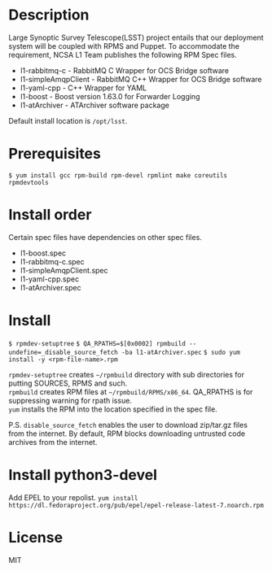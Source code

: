 # Description
Large Synoptic Survey Telescope(LSST) project entails that our deployment system
will be coupled with RPMS and Puppet. To accommodate the requirement, NCSA L1
Team publishes the following RPM Spec files. 
* l1-rabbitmq-c - RabbitMQ C Wrapper for OCS Bridge software
* l1-simpleAmqpClient - RabbitMQ C++ Wrapper for OCS Bridge software
* l1-yaml-cpp - C++ Wrapper for YAML
* l1-boost - Boost version 1.63.0 for Forwarder Logging
* l1-atArchiver - ATArchiver software package

Default install location is `/opt/lsst`.

# Prerequisites
`$ yum install gcc rpm-build rpm-devel rpmlint make coreutils rpmdevtools`

# Install order
Certain spec files have dependencies on other spec files.
* l1-boost.spec
* l1-rabbitmq-c.spec
* l1-simpleAmqpClient.spec
* l1-yaml-cpp.spec
* l1-atArchiver.spec

# Install
`$ rpmdev-setuptree`
`$ QA_RPATHS=$[0x0002] rpmbuild --undefine=_disable_source_fetch -ba l1-atArchiver.spec`
`$ sudo yum install -y <rpm-file-name>.rpm`

`rpmdev-setuptree` creates `~/rpmbuild` directory with sub directories for
putting SOURCES, RPMS and such.  
`rpmbuild` creates RPM files at `~/rpmbuild/RPMS/x86_64`. QA_RPATHS is for
suppressing warning for rpath issue.  
`yum` installs the RPM into the location specified in the spec file.

P.S. `disable_source_fetch` enables the user to download zip/tar.gz files from the
internet. By default, RPM blocks downloading untrusted code archives from the internet.

# Install python3-devel
Add EPEL to your repolist.
`yum install
https://dl.fedoraproject.org/pub/epel/epel-release-latest-7.noarch.rpm`

# License 
MIT

